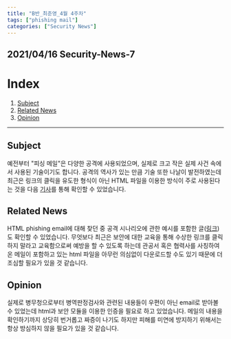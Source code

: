 ```yaml
---
title: "B반_최준영_4월 4주차" 
tags: ["phishing mail"]
categories: ["Security News"]
---
```


2021/04/16 Security-News-7
--------------------------

# Index

1. [Subject](#subject)
2. [Related News](#related-news)
3. [Opinion](#opinion)

* * *

## Subject

예전부터 "피싱 메일"은 다양한 공격에 사용되었으며, 실제로 크고 작은 실제 사건 속에서 사용된 기술이기도 합니다. 공격의 역사가 있는 만큼 기술 또한 나날이 발전하였는데 최근은 링크의 클릭을 유도한 형식이 아닌 HTML 파일을 이용한 방식이 주로 사용된다는 것을 다음 [기사](https://www.ahnlab.com/kr/site/securityinfo/secunews/secuNewsView.do?curPage=2&menu_dist=1&seq=30123&key=&dir_group_dist=&dir_code=&searchDate=)를 통해 확인할 수 있었습니다.

## Related News

HTML phishing email에 대해 찾던 중 공격 시나리오에 관한 예시를 포함한 글([링크](https://www.avanan.com/blog/phishing-trend-targeting-office-365-uses-html-attachments))도 확인할 수 있었습니다. 무엇보다 최근은 보안에 대한 교육을 통해 수상한 링크를 클릭하지 말라고 교육함으로써 예방을 할 수 있도록 하는데 관공서 혹은 협력사를 사칭하여 온 메일이 포함하고 있는 html 파일을 아무런 의심없이 다운로드할 수도 있기 때문에 더 조심할 필요가 있을 것 같습니다.

## Opinion

실제로 병무청으로부터 병역판정검사와 관련된 내용들이 우편이 아닌 email로 받아볼 수 있었는데 html과 보안 모듈을 이용한 인증을 필요로 하고 있었습니다. 메일의 내용을 확인하기까지 상당히 번거롭고 짜증이 나기도 하지만 피해를 미연에 방지하기 위해서는 항상 방심하지 않을 필요가 있을 것 같습니다.
